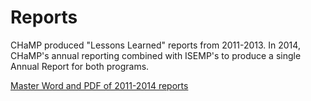 # Reports

CHaMP produced "Lessons Learned" reports from 2011-2013.  In 2014, CHaMP's annual reporting combined with ISEMP's to produce a single Annual Report for both programs.  

[Master Word and PDF of 2011-2014 reports](https://www.dropbox.com/sh/tcrlle1v4jrei2s/AAC9hjpGQ6PX3PhXVnbGipv2a?dl=0_)

